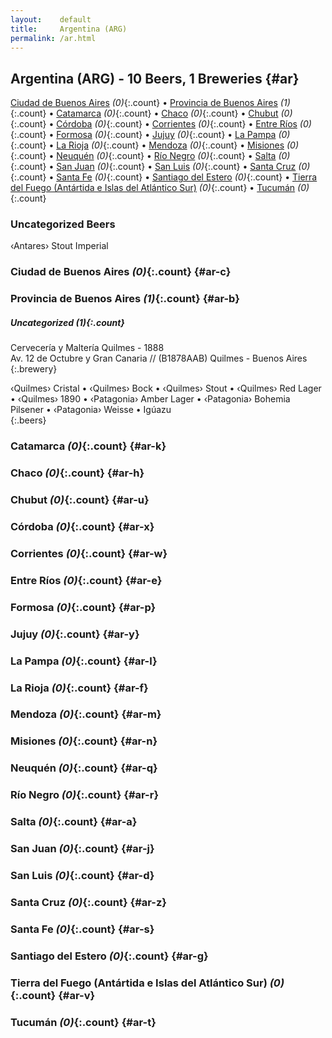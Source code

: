 ```yaml
---
layout:    default
title:     Argentina (ARG)
permalink: /ar.html
---
```


## Argentina (ARG) - 10 Beers, 1 Breweries {#ar}

[Ciudad de Buenos Aires](#ar-c) _(0)_{:.count} • [Provincia de Buenos Aires](#ar-b) _(1)_{:.count} • [Catamarca](#ar-k) _(0)_{:.count} • [Chaco](#ar-h) _(0)_{:.count} • [Chubut](#ar-u) _(0)_{:.count} • [Córdoba](#ar-x) _(0)_{:.count} • [Corrientes](#ar-w) _(0)_{:.count} • [Entre Ríos](#ar-e) _(0)_{:.count} • [Formosa](#ar-p) _(0)_{:.count} • [Jujuy](#ar-y) _(0)_{:.count} • [La Pampa](#ar-l) _(0)_{:.count} • [La Rioja](#ar-f) _(0)_{:.count} • [Mendoza](#ar-m) _(0)_{:.count} • [Misiones](#ar-n) _(0)_{:.count} • [Neuquén](#ar-q) _(0)_{:.count} • [Río Negro](#ar-r) _(0)_{:.count} • [Salta](#ar-a) _(0)_{:.count} • [San Juan](#ar-j) _(0)_{:.count} • [San Luis](#ar-d) _(0)_{:.count} • [Santa Cruz](#ar-z) _(0)_{:.count} • [Santa Fe](#ar-s) _(0)_{:.count} • [Santiago del Estero](#ar-g) _(0)_{:.count} • [Tierra del Fuego (Antártida e Islas del Atlántico Sur)](#ar-v) _(0)_{:.count} • [Tucumán](#ar-t) _(0)_{:.count}

### Uncategorized Beers

‹Antares› Stout Imperial  




### Ciudad de Buenos Aires _(0)_{:.count} {#ar-c}






### Provincia de Buenos Aires _(1)_{:.count} {#ar-b}




##### Uncategorized _(1)_{:.count}


Cervecería y Maltería Quilmes - 1888  <br>
Av. 12 de Octubre y Gran Canaria // (B1878AAB) Quilmes - Buenos Aires  <br>
{:.brewery}

‹Quilmes› Cristal   • ‹Quilmes› Bock   • ‹Quilmes› Stout   • ‹Quilmes› Red Lager   • ‹Quilmes› 1890   • ‹Patagonia› Amber Lager   • ‹Patagonia› Bohemia Pilsener   • ‹Patagonia› Weisse   • Igúazu  
{:.beers}



### Catamarca _(0)_{:.count} {#ar-k}






### Chaco _(0)_{:.count} {#ar-h}






### Chubut _(0)_{:.count} {#ar-u}






### Córdoba _(0)_{:.count} {#ar-x}






### Corrientes _(0)_{:.count} {#ar-w}






### Entre Ríos _(0)_{:.count} {#ar-e}






### Formosa _(0)_{:.count} {#ar-p}






### Jujuy _(0)_{:.count} {#ar-y}






### La Pampa _(0)_{:.count} {#ar-l}






### La Rioja _(0)_{:.count} {#ar-f}






### Mendoza _(0)_{:.count} {#ar-m}






### Misiones _(0)_{:.count} {#ar-n}






### Neuquén _(0)_{:.count} {#ar-q}






### Río Negro _(0)_{:.count} {#ar-r}






### Salta _(0)_{:.count} {#ar-a}






### San Juan _(0)_{:.count} {#ar-j}






### San Luis _(0)_{:.count} {#ar-d}






### Santa Cruz _(0)_{:.count} {#ar-z}






### Santa Fe _(0)_{:.count} {#ar-s}






### Santiago del Estero _(0)_{:.count} {#ar-g}






### Tierra del Fuego (Antártida e Islas del Atlántico Sur) _(0)_{:.count} {#ar-v}






### Tucumán _(0)_{:.count} {#ar-t}





 
